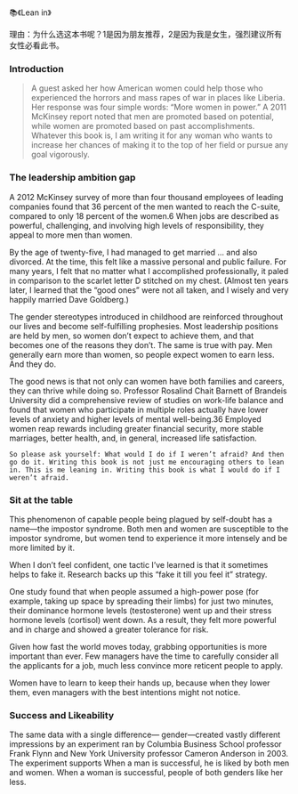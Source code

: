 📚《Lean in》

理由：为什么选这本书呢？1是因为朋友推荐，2是因为我是女生，强烈建议所有女性必看此书。<br>

### Introduction

> A guest asked her how American women could help those who experienced the horrors and mass rapes of war in places like Liberia. Her response was four simple words: “More women in power.”
A 2011 McKinsey report noted that men are promoted based on potential, while women are promoted based on past accomplishments.
Whatever this book is, I am writing it for any woman who wants to increase her chances of making it to the top of her field or pursue any goal vigorously.

### The leadership ambition gap

A 2012 McKinsey survey of more than four thousand employees of leading companies found that 36 percent of the men wanted to reach the C-suite, compared to only 18 percent of the women.6 When jobs are described as powerful, challenging, and involving high levels of responsibility, they appeal to more men than women.

By the age of twenty-five, I had managed to get married ... and also divorced. At the time, this felt like a massive personal and public failure. For many years, I felt that no matter what I accomplished professionally, it paled in comparison to the scarlet letter D stitched on my chest. (Almost ten years later, I learned that the “good ones” were not all taken, and I wisely and very happily married Dave Goldberg.)

The gender stereotypes introduced in childhood are reinforced throughout our lives and become self-fulfilling prophesies. Most leadership positions are held by men, so women don’t expect to achieve them, and that becomes one of the reasons they don’t. The same is true with pay. Men generally earn more than women, so people expect women to earn less. And they do.

The good news is that not only can women have both families and careers, they can thrive while doing so. Professor Rosalind Chait Barnett of Brandeis University did a comprehensive review of studies on work-life balance and found that women who participate in multiple roles actually have lower levels of anxiety and higher levels of mental well-being.36 Employed women reap rewards including greater financial security, more stable marriages, better health, and, in general, increased life satisfaction.

`So please ask yourself: What would I do if I weren’t afraid? And then go do it. Writing this book is not just me encouraging others to lean in. This is me leaning in. Writing this book is what I would do if I weren’t afraid.`

### Sit at the table
This phenomenon of capable people being plagued by self-doubt has a name—the impostor syndrome. Both men and women are susceptible to the impostor syndrome, but women tend to experience it more intensely and be more limited by it.

When I don’t feel confident, one tactic I’ve learned is that it sometimes helps to fake it. Research backs up this “fake it till you feel it” strategy. 

One study found that when people assumed a high-power pose (for example, taking up space by spreading their limbs) for just two minutes, their dominance hormone levels (testosterone) went up and their stress hormone levels (cortisol) went down. As a result, they felt more powerful and in charge and showed a greater tolerance for risk.

Given how fast the world moves today, grabbing opportunities is more important than ever. Few managers have the time to carefully consider all the applicants for a job, much less convince more reticent people to apply.

Women have to learn to keep their hands up, because when they lower them, even managers with the best intentions might not notice.

### Success and Likeability

The same data with a single difference— gender—created vastly different impressions by an experiment ran by Columbia Business School professor Frank Flynn and New York University professor Cameron Anderson in 2003. The experiment supports When a man is successful, he is liked by both men and women. When a woman is successful, people of both genders like her less.

